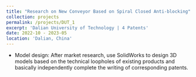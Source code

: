```yaml
---
title: "Research on New Conveyor Based on Spiral Closed Anti-blocking"
collection: projects
permalink: /projects/DUT_1
excerpt: 'Dalian University of Technology | 4 Patents'
date: 2022-10 - 2023-05
location: 'Dalian, China'
---
```

* Model design: After market research, use SolidWorks to design 3D models based on the technical loopholes of existing products and basically independently complete the writing of corresponding patents.
